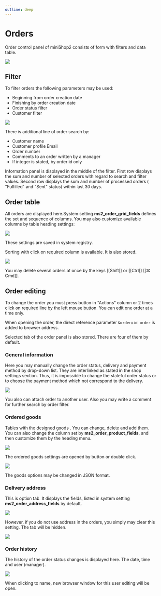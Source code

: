 ```yaml
---
outline: deep
---
```

# Orders

Order control panel of miniShop2 consists of form with filters and data table.

[![](https://file.modx.pro/files/0/2/8/02869bbdbaab68056444acf0e9f992b7s.jpg)](https://file.modx.pro/files/0/2/8/02869bbdbaab68056444acf0e9f992b7.png)

## Filter

To filter orders the following parameters may be used:

- Beginning from order creation date
- Finishing by order creation date
- Order status filter
- Customer filter

[![](https://file.modx.pro/files/a/2/e/a2e0f0493819c617531729cfc84b1333s.jpg)](https://file.modx.pro/files/a/2/e/a2e0f0493819c617531729cfc84b1333.png)

There is additional line of order search by:

- Customer name
- Customer profile Email
- Order number
- Comments to an order written by a manager
- If integer is stated, by order id only

Information panel is displayed in the middle of the filter.
First row displays the sum and number of selected orders with regard to search and filter values.
Second row displays the sum and number of processed orders ( "Fulfilled" and "Sent" status) within last 30 days.

## Order table

All orders are displayed here.System setting **ms2_order_grid_fields** defines the set and sequence of columns.
You may also customize available columns by table heading settings:

[![](https://file.modx.pro/files/f/5/7/f572cbd557a61f337cadc570028e71b9s.jpg)](https://file.modx.pro/files/f/5/7/f572cbd557a61f337cadc570028e71b9.png)

These settings are saved in system registry.

Sorting with click on required column is available. It is also stored.

[![](https://file.modx.pro/files/2/2/0/2208f4732d2a35f1baf146faa5123521s.jpg)](https://file.modx.pro/files/2/2/0/2208f4732d2a35f1baf146faa5123521.png)

You may delete several orders at once by the keys [[Shift]] or [[Ctrl]] [[⌘ Cmd]].

## Order editing

To change the order you must press button in "Actions" column or 2 times click on required line by the left mouse button.
You can edit one order at a time only.

When opening the order, the direct reference parameter `&order=id order` is added to browser address.

Selected tab of the order panel is also stored. There are four of them by default.

### General information

Here you may manually change the order status, delivery and payment method by drop-down list. They are interlinked as stated in the shop settings section.
Thus, it is impossible to  change the stateful order status or to choose the payment method which not correspond to the delivery.

[![](https://file.modx.pro/files/8/f/a/8fab54bbc646551dd5daeea657eccc39s.jpg)](https://file.modx.pro/files/8/f/a/8fab54bbc646551dd5daeea657eccc39.png)

You also can attach order to another user. Also you may write a comment for further search by order filter.

### Ordered goods

Tables with the designed goods . You can change, delete and add them.
You can also change the column set by **ms2_order_product_fields**, and then customize them by the heading menu.

[![](https://file.modx.pro/files/4/f/f/4ff54aefeddd1cbd8134cae865c415b4s.jpg)](https://file.modx.pro/files/4/f/f/4ff54aefeddd1cbd8134cae865c415b4.png)

The ordered goods settings are opened by button or double click.

[![](https://file.modx.pro/files/8/7/c/87ca039182d9da906baaf78666691953s.jpg)](https://file.modx.pro/files/8/7/c/87ca039182d9da906baaf78666691953.png)

The goods options may be changed in JSON format.

### Delivery address

This is option tab. It displays the fields, listed in system setting **ms2_order_address_fields** by default.

[![](https://file.modx.pro/files/9/f/9/9f942468cbaa42114753b8d0c55c6450s.jpg)](https://file.modx.pro/files/9/f/9/9f942468cbaa42114753b8d0c55c6450.png)

However, if you do not use address in the orders, you simply may clear this setting. The tab will be hidden.

[![](https://file.modx.pro/files/9/d/f/9df52e923dd50cf3e730395b46615a70s.jpg)](https://file.modx.pro/files/9/d/f/9df52e923dd50cf3e730395b46615a70.png)

### Order history

The history of the order status changes is displayed here. The date, time and user (manager).

[![](https://file.modx.pro/files/f/d/9/fd932d559594f16543926db47e187487s.jpg)](https://file.modx.pro/files/f/d/9/fd932d559594f16543926db47e187487.png)

When clicking to name, new browser window for this user editing will be open.
